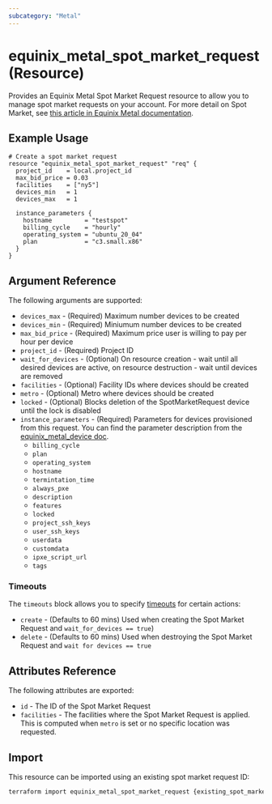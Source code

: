 ```yaml
---
subcategory: "Metal"
---
```


# equinix_metal_spot_market_request (Resource)

Provides an Equinix Metal Spot Market Request resource to allow you to
manage spot market requests on your account. For more detail on Spot Market, see [this article in Equinix Metal documentation](https://metal.equinix.com/developers/docs/deploy/spot-market/).

## Example Usage

```hcl
# Create a spot market request
resource "equinix_metal_spot_market_request" "req" {
  project_id    = local.project_id
  max_bid_price = 0.03
  facilities    = ["ny5"]
  devices_min   = 1
  devices_max   = 1

  instance_parameters {
    hostname         = "testspot"
    billing_cycle    = "hourly"
    operating_system = "ubuntu_20_04"
    plan             = "c3.small.x86"
  }
}
```

## Argument Reference

The following arguments are supported:

* `devices_max` - (Required) Maximum number devices to be created
* `devices_min` - (Required) Miniumum number devices to be created
* `max_bid_price` - (Required) Maximum price user is willing to pay per hour per device
* `project_id` - (Required) Project ID
* `wait_for_devices` - (Optional) On resource creation - wait until all desired devices are active, on resource destruction - wait until devices are removed
* `facilities` - (Optional) Facility IDs where devices should be created
* `metro` - (Optional) Metro where devices should be created
* `locked` - (Optional) Blocks deletion of the SpotMarketRequest device until the lock is disabled
* `instance_parameters` - (Required) Parameters for devices provisioned from this request. You can find the parameter description from the [equinix_metal_device doc](metal_device.md).
  * `billing_cycle`
  * `plan`
  * `operating_system`
  * `hostname`
  * `termintation_time`
  * `always_pxe`
  * `description`
  * `features`
  * `locked`
  * `project_ssh_keys`
  * `user_ssh_keys`
  * `userdata`
  * `customdata`
  * `ipxe_script_url`
  * `tags`

### Timeouts

The `timeouts` block allows you to specify [timeouts](https://www.terraform.io/language/resources/syntax#operation-timeouts) for certain actions:

* `create` - (Defaults to 60 mins) Used when creating the Spot Market Request and `wait_for_devices == true`)
* `delete` - (Defaults to 60 mins) Used when destroying the Spot Market Request and `wait for devices == true`

## Attributes Reference

The following attributes are exported:

* `id` - The ID of the Spot Market Request
* `facilities` - The facilities where the Spot Market Request is applied. This is computed when `metro` is set or no specific location was requested.

## Import

This resource can be imported using an existing spot market request ID:

```sh
terraform import equinix_metal_spot_market_request {existing_spot_market_request_id}
```

